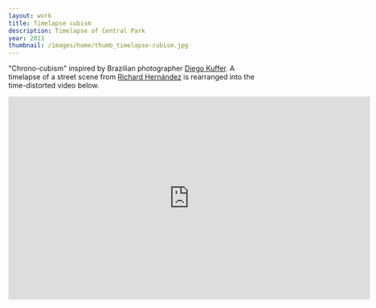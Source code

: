 ```yaml
---
layout: work
title: Timelapse cubism
description: Timelapse of Central Park
year: 2011
thumbnail: /images/home/thumb_timelapse-cubism.jpg
---
```


"Chrono-cubism" inspired by Brazilian photographer [Diego Kuffer](http://www.diegokuffer.com.br/). A timelapse of a street scene from [Richard Hernández](http://ricardofoto.es/) is rearranged into the time-distorted video below.

<center>
<iframe src="http://player.vimeo.com/video/19664801?portrait=0&amp;color=ff9933" width="720" height="405" frameborder="0" webkitAllowFullScreen mozallowfullscreen allowFullScreen></iframe>
</center>
